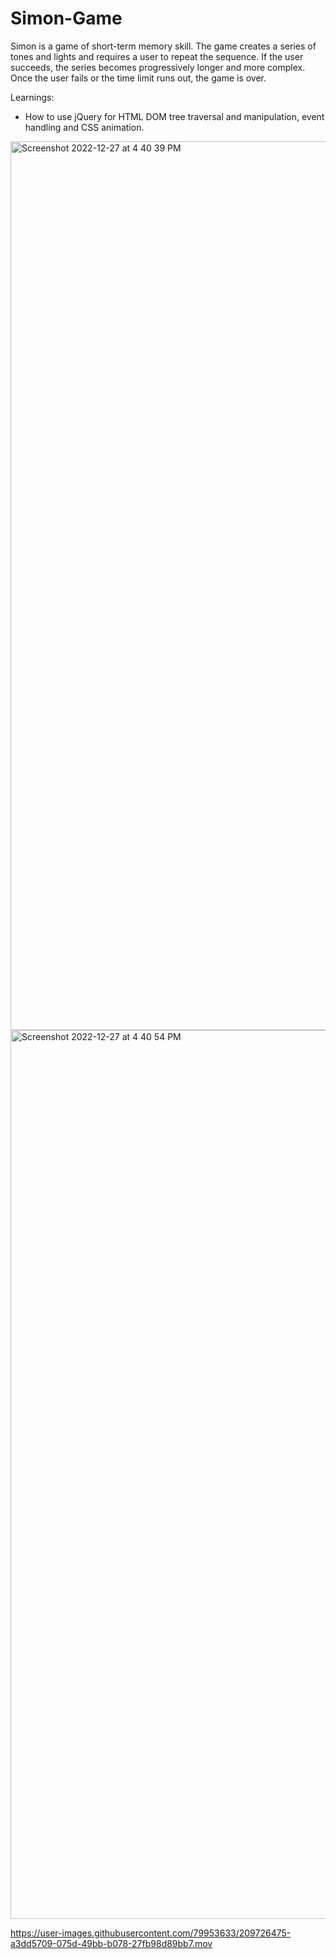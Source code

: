 # Simon-Game

Simon is a game of short-term memory skill. The game creates a series of tones and lights and requires a user to repeat the sequence. If the user succeeds, the series becomes progressively longer and more complex. Once the user fails or the time limit runs out, the game is over.

Learnings:
  * How to use jQuery for HTML DOM tree traversal and manipulation, event handling and CSS animation.
  <img width="1422" alt="Screenshot 2022-12-27 at 4 40 39 PM" src="https://user-images.githubusercontent.com/79953633/209726457-51bb95e5-8ddd-4cf3-997a-1395c3a87406.png">
<img width="1422" alt="Screenshot 2022-12-27 at 4 40 54 PM" src="https://user-images.githubusercontent.com/79953633/209726464-9c8ed1b1-85b3-4510-863f-a76baa220331.png">


https://user-images.githubusercontent.com/79953633/209726475-a3dd5709-075d-49bb-b078-27fb98d89bb7.mov

